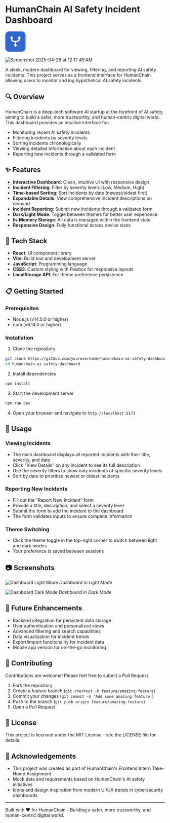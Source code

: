 # HumanChain AI Safety Incident Dashboard

![HumanChain Logo](public/humanchain-favicon.svg)


<img width="642" alt="Screenshot 2025-04-26 at 12 17 49 AM" src="https://github.com/user-attachments/assets/354f8504-3825-4106-8ad6-9d0a366e8cd7" />

A sleek, modern dashboard for viewing, filtering, and reporting AI safety incidents. This project serves as a frontend interface for HumanChain, allowing users to monitor and log hypothetical AI safety incidents.

## 🔍 Overview

HumanChain is a deep-tech software AI startup at the forefront of AI safety, aiming to build a safer, more trustworthy, and human-centric digital world. This dashboard provides an intuitive interface for:

- Monitoring recent AI safety incidents
- Filtering incidents by severity levels
- Sorting incidents chronologically
- Viewing detailed information about each incident
- Reporting new incidents through a validated form

## ✨ Features

- **Interactive Dashboard**: Clean, intuitive UI with responsive design
- **Incident Filtering**: Filter by severity levels (Low, Medium, High)
- **Time-based Sorting**: Sort incidents by date (newest/oldest first)
- **Expandable Details**: View comprehensive incident descriptions on demand
- **Incident Reporting**: Submit new incidents through a validated form
- **Dark/Light Mode**: Toggle between themes for better user experience
- **In-Memory Storage**: All data is managed within the frontend state
- **Responsive Design**: Fully functional across device sizes

## 🚀 Tech Stack

- **React**: UI component library
- **Vite**: Build tool and development server
- **JavaScript**: Programming language
- **CSS3**: Custom styling with Flexbox for responsive layouts
- **LocalStorage API**: For theme preference persistence

## 📋 Getting Started

### Prerequisites

- Node.js (v14.0.0 or higher)
- npm (v6.14.0 or higher)

### Installation

1. Clone the repository
```bash
git clone https://github.com/yourusername/humanchain-ai-safety-dashboard.git
cd humanchain-ai-safety-dashboard
```

2. Install dependencies
```bash
npm install
```

3. Start the development server
```bash
npm run dev
```

4. Open your browser and navigate to `http://localhost:5173`

## 🔧 Usage

### Viewing Incidents
- The main dashboard displays all reported incidents with their title, severity, and date
- Click "View Details" on any incident to see its full description
- Use the severity filters to show only incidents of specific severity levels
- Sort by date to prioritize newest or oldest incidents

### Reporting New Incidents
- Fill out the "Report New Incident" form
- Provide a title, description, and select a severity level
- Submit the form to add the incident to the dashboard
- The form validates inputs to ensure complete information

### Theme Switching
- Click the theme toggle in the top-right corner to switch between light and dark modes
- Your preference is saved between sessions

## 📷 Screenshots

![Dashboard Light Mode](screenshots/dashboard-light.png)
*Dashboard in Light Mode*

![Dashboard Dark Mode](screenshots/dashboard-dark.png)
*Dashboard in Dark Mode*

## 🔮 Future Enhancements

- Backend integration for persistent data storage
- User authentication and personalized views
- Advanced filtering and search capabilities
- Data visualization for incident trends
- Export/import functionality for incident data
- Mobile app version for on-the-go monitoring

## 🤝 Contributing

Contributions are welcome! Please feel free to submit a Pull Request.

1. Fork the repository
2. Create a feature branch (`git checkout -b feature/amazing-feature`)
3. Commit your changes (`git commit -m 'Add some amazing feature'`)
4. Push to the branch (`git push origin feature/amazing-feature`)
5. Open a Pull Request

## 📜 License

This project is licensed under the MIT License - see the LICENSE file for details.

## 🙏 Acknowledgements

- This project was created as part of HumanChain's Frontend Intern Take-Home Assignment
- Mock data and requirements based on HumanChain's AI safety initiatives
- Icons and design inspiration from modern UI/UX trends in cybersecurity dashboards

---

Built with ❤️ for HumanChain - Building a safer, more trustworthy, and human-centric digital world.
